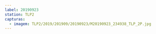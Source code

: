 ```yaml
---
label: 20190923
station: TLP2
capturas:
  - imagem: TLP2/2019/201909/20190923/M20190923_234938_TLP_2P.jpg
---
```

